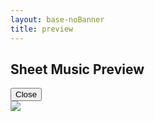 ```yaml
---
layout: base-noBanner
title: preview
---
```


<!-- ## Preview -->

 <div id="song-table2">
     <div class="songs">
<h2 class="song-titles">Sheet Music Preview</h2>
    </div>
        <div class="buttons">
            <a href="/the-songs"><button class="round-button">Close</button></a>
   </div> 
    </div>

<div class="center">
<img src="/img/caring-preview.jpg" class="preview">
</div>

<!-- 

<div class="buttons">
<a href="/the-songs"><button class="round-button">Close</button></a>
</div>

<div class="preview">
<img src="/img/caring-preview.jpg">

</div> -->
